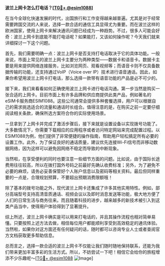 **波兰上网卡怎么打电话？[[TG💪+ @esim1088](https://t.me/s/esim1088)]**

在当今全球化快速发展的时代，出国旅行和工作变得越来越普遍。尤其是对于经常需要跨国交流的人来说，选择一款合适的通信工具显得尤为重要。而在波兰这样的欧洲国家，使用上网卡来解决通讯问题已经成为一种趋势。不过，很多人可能会好奇：波兰上网卡到底能不能打电话呢？如果能打，又该如何操作呢？今天我们就来详细探讨一下这个问题。

首先，我们需要明确一点：波兰上网卡是否支持打电话取决于它的具体功能。一般来说，市面上常见的波兰上网卡主要分为两种类型——数据卡和语音卡。数据卡主要是用来提供网络连接服务，比如浏览网页、观看视频等；而语音卡则不仅具备数据传输的功能，还支持通过VoIP（Voice over IP）技术进行语音通话。因此，如果你希望用波兰上网卡打电话，那么选择一款带有语音功能的产品是必不可少的。

接下来，我们来看看如何正确使用波兰上网卡进行电话沟通。第一步当然是购买一张合适的上网卡。目前市面上有许多品牌和供应商提供此类产品，例如著名的eSIM卡服务商ESIM1088。这些公司通常会提供多种套餐选择，用户可以根据自己的需求挑选适合的流量和通话时长组合。值得注意的是，在购买之前一定要仔细阅读相关条款，确保所选方案符合你的实际使用场景。

一旦拿到了上网卡并完成了激活步骤后，接下来就是设置设备以实现拨号功能了。大多数情况下，你需要下载相应的应用程序或者访问特定网站来完成配置过程。以ESIM1088为例，他们提供了非常便捷的操作指南，帮助用户轻松搞定所有必要的设置工作。此外，为了保证良好的通话质量，建议优先连接Wi-Fi信号而非移动数据网络，因为这样可以避免因网络不稳定而导致的中断现象。

当然啦，在享受便利的同时也要注意一些细节方面的问题。比如说，由于国际长途费用往往较高，所以在拨打国外号码之前最好先确认收费标准；另外，为了避免不必要的麻烦，请务必妥善保管好个人账户信息以及密码等相关资料。最后但同样重要的一点是，合理规划预算，不要超出预期消费限额哦！

除了基本的拨号功能之外，现代波兰上网卡还集成了许多其他实用特性。例如，部分高端型号支持高清音质通话、视频会议以及即时消息发送等功能，极大地方便了人们的日常生活与商务往来。而且随着科技的进步，越来越多的新技术被引入到这类产品当中，使得用户体验得到了显著提升。

综上所述，波兰上网卡确实是可以用来打电话的，并且其操作流程也相对简单易懂。只要按照上述方法去做，相信每位用户都能顺利享受到高效稳定的通讯体验。当然啦，如果你对这方面还有任何疑问的话，随时都可以咨询专业人士或者查阅官方文档获取更多帮助信息。

总而言之，选择一款合适的波兰上网卡不仅能让我们随时随地保持联系，还能为我们带来更加丰富多彩的生活方式。所以，不妨尝试一下吧！相信它会给你的旅程增添不少乐趣呢～[[TG💪+ @esim1088](https://t.me/s/esim1088) ![Image](https://i.postimg.cc/4NQfJmqS/Snipaste-2025-05-13-00-14-12.png)]